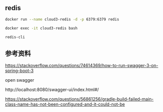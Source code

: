 
## redis 

```bash
docker run --name cloud3-redis -d -p 6379:6379 redis
```

```bash
docker exec -it cloud3-redis bash
```

```bash 
redis-cli
```


## 参考资料


https://stackoverflow.com/questions/74614369/how-to-run-swagger-3-on-spring-boot-3

open swagger

http://localhost:8080/swagger-ui/index.html#/


https://stackoverflow.com/questions/56861256/gradle-build-failed-main-class-name-has-not-been-configured-and-it-could-not-be
